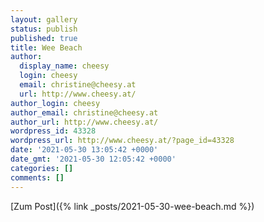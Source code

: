 ```yaml
---
layout: gallery
status: publish
published: true
title: Wee Beach
author:
  display_name: cheesy
  login: cheesy
  email: christine@cheesy.at
  url: http://www.cheesy.at/
author_login: cheesy
author_email: christine@cheesy.at
author_url: http://www.cheesy.at/
wordpress_id: 43328
wordpress_url: http://www.cheesy.at/?page_id=43328
date: '2021-05-30 13:05:42 +0000'
date_gmt: '2021-05-30 12:05:42 +0000'
categories: []
comments: []
---
```


[Zum Post]({% link _posts/2021-05-30-wee-beach.md %})

